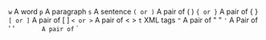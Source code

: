 `w`         A word
`p`    A paragraph
`s`    A sentence
`( or )`    A pair of ( )
`{ or }`    A pair of { }
`[ or ]`    A pair of [ ]
`< or >`    A pair of < >
`t`    XML tags
`"`    A pair of " "
`'`    A Pair of ' '
 `        A pair of ` `